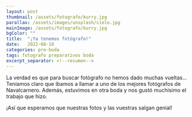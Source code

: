 ```yaml
---
layout: post
thumbnail: /assets/fotografo/kurry.jpg
parallax: /assets/images/unsplash/cielo.jpg
mainImage: /assets/fotografo/kurry.jpg
bgColor: ""
title:  "¡Ya tenemos fotógrafo!"
date:   2022-08-10
categories: pre-boda
tags: fotografo preparativos boda
excerpt_separator: <!--resumen-->
---
```


La verdad es que para buscar fotógrafo no hemos dado muchas vueltas... Teníamos claro que íbamos a llamar a uno de los mejores fotógrafos de Navalcarnero. Además, estuvimos en otra boda y nos gustó muchísimo el trabajo que hizo.

¡Así que esperamos que nuestras fotos y las vuestras salgan genial!

